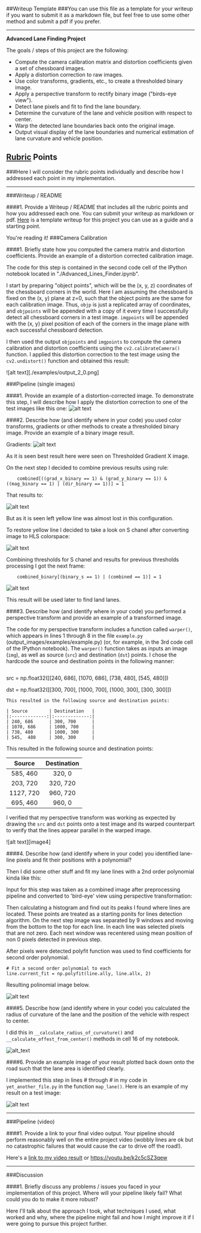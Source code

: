 ##Writeup Template
###You can use this file as a template for your writeup if you want to submit it as a markdown file, but feel free to use some other method and submit a pdf if you prefer.

---

**Advanced Lane Finding Project**

The goals / steps of this project are the following:

* Compute the camera calibration matrix and distortion coefficients given a set of chessboard images.
* Apply a distortion correction to raw images.
* Use color transforms, gradients, etc., to create a thresholded binary image.
* Apply a perspective transform to rectify binary image ("birds-eye view").
* Detect lane pixels and fit to find the lane boundary.
* Determine the curvature of the lane and vehicle position with respect to center.
* Warp the detected lane boundaries back onto the original image.
* Output visual display of the lane boundaries and numerical estimation of lane curvature and vehicle position.

[//]: # (Image References)

[calibration_test_0]: ./examples/test_calibration_0.jpg "Test calibration 0"
[calibration_test_1]: ./examples/test_calibration_1.jpg "Test calibration 1"

[gradients_0]: ./examples/gradients_0.jpg "Gradients try 0"
[combined_0]: ./examples/comined_without_s.jpg "Combinded without S chanel"
[hls_chanels]: ./examples/hls_chanels.jpg "HLS chanels"
[pipeline_result]: ./examples/result_pipeline.jpg "Pipeline result"
[warped_points]: ./examples/warped_points.jpg "Warped Points"
[warped]: ./examples/warped.jpg "Warped"

[detect_lines]: ./examples/detect_lines.jpg "Detecting lines"
[detected_lines]: ./examples/detected_lines.jpg "Detected lines"
[detected_lines_more_images]: ./examples/detected_lines_more_images.jpg "More detected lines"

## [Rubric](https://review.udacity.com/#!/rubrics/571/view) Points
###Here I will consider the rubric points individually and describe how I addressed each point in my implementation.  

---
###Writeup / README

####1. Provide a Writeup / README that includes all the rubric points and how you addressed each one.  You can submit your writeup as markdown or pdf.  [Here](https://github.com/udacity/CarND-Advanced-Lane-Lines/blob/master/writeup_template.md) is a template writeup for this project you can use as a guide and a starting point.  

You're reading it!
###Camera Calibration

####1. Briefly state how you computed the camera matrix and distortion coefficients. Provide an example of a distortion corrected calibration image.

The code for this step is contained in the second code cell of the IPython notebook located in "./Advanced_Lines_Finder.ipynb".

I start by preparing "object points", which will be the (x, y, z) coordinates of the chessboard corners in the world. Here I am assuming the chessboard is fixed on the (x, y) plane at z=0, such that the object points are the same for each calibration image.  Thus, `objp` is just a replicated array of coordinates, and `objpoints` will be appended with a copy of it every time I successfully detect all chessboard corners in a test image.  `imgpoints` will be appended with the (x, y) pixel position of each of the corners in the image plane with each successful chessboard detection.  

I then used the output `objpoints` and `imgpoints` to compute the camera calibration and distortion coefficients using the `cv2.calibrateCamera()` function.  I applied this distortion correction to the test image using the `cv2.undistort()` function and obtained this result: 

![alt text][./examples/output_2_0.png]

###Pipeline (single images)

####1. Provide an example of a distortion-corrected image.
To demonstrate this step, I will describe how I apply the distortion correction to one of the test images like this one:
![alt text][calibration_test_1]

####2. Describe how (and identify where in your code) you used color transforms, gradients or other methods to create a thresholded binary image.  Provide an example of a binary image result.

Gradients:
![alt text][gradients_0] 

As it is seen best result here were seen on Thresholded Gradient X image.

On the next step I decided to combine previous results using rule:
```
    combined[((grad_x_binary == 1) & (grad_y_binary == 1)) & ((mag_binary == 1) | (dir_binary == 1))] = 1
```
That results to:

![alt text][combined_0]

But as it is seen left yellow line was almost lost in this configuration. 

To restore yellow line I decided to take a look on S chanel after converting image to HLS colorspace:
 
![alt text][hls_chanels]


Combining thresholds for S chanel and results for previous thresholds processing I got the next frame: 
```
    combined_binary[(binary_s == 1) | (combined == 1)] = 1
```

![alt text][pipeline_result]

This result will be used later to find land lanes.

####3. Describe how (and identify where in your code) you performed a perspective transform and provide an example of a transformed image.

The code for my perspective transform includes a function called `warper()`, which appears in lines 1 through 8 in the file `example.py` (output_images/examples/example.py) (or, for example, in the 3rd code cell of the IPython notebook).  The `warper()` function takes as inputs an image (`img`), as well as source (`src`) and destination (`dst`) points.  I chose the hardcode the source and destination points in the following manner:

```
```
src = np.float32([[240, 686], 
                  [1070, 686], 
                  [738, 480], 
                  [545,  480]])
                      
dst = np.float32([[300, 700], 
                  [1000, 700], 
                  [1000, 300], 
                  [300, 300]])

```
This resulted in the following source and destination points:

| Source        | Destination   | 
|:-------------:|:-------------:| 
| 240, 686      | 300, 700      | 
| 1070, 686     | 1000, 700     |
| 738, 480      | 1000, 300     |
| 545,  480     | 300, 300      |

```
This resulted in the following source and destination points:

| Source        | Destination   | 
|:-------------:|:-------------:| 
| 585, 460      | 320, 0        | 
| 203, 720      | 320, 720      |
| 1127, 720     | 960, 720      |
| 695, 460      | 960, 0        |

I verified that my perspective transform was working as expected by drawing the `src` and `dst` points onto a test image and its warped counterpart to verify that the lines appear parallel in the warped image.

![alt text][image4]

####4. Describe how (and identify where in your code) you identified lane-line pixels and fit their positions with a polynomial?

Then I did some other stuff and fit my lane lines with a 2nd order polynomial kinda like this:


Input for this step was taken as a combined image after preprocessing pipeline and converted  to 'bird-eye' view using perspective transformation:

Then calculating a histogram and find out its peaks I found where lines are located. These points are treated as a starting ponits for lines detection algorithm.
On the next step image was separated by 9 windows and moving from the bottom to the top for each line. In each line was selected pixels that are not zero.
Each next window was recentered using mean position of non 0 pixels detected in previous step.

After pixels were detected polyfit function was used to find сoefficients for  second order polynomial.
```
# Fit a second order polynomial to each
line.current_fit = np.polyfit(line.ally, line.allx, 2)
```

Resulting polinomial image below.

![alt text][detect_lines]

####5. Describe how (and identify where in your code) you calculated the radius of curvature of the lane and the position of the vehicle with respect to center.

I did this in `__calculate_radius_of_curvature()` and `__calculate_offest_from_center()` methods in cell 16 of my notebook.

![alt_text][detected_lines]

####6. Provide an example image of your result plotted back down onto the road such that the lane area is identified clearly.

I implemented this step in lines # through # in my code in `yet_another_file.py` in the function `map_lane()`.  Here is an example of my result on a test image:

![alt text][detected_lines_more_images]

---

###Pipeline (video)

####1. Provide a link to your final video output.  Your pipeline should perform reasonably well on the entire project video (wobbly lines are ok but no catastrophic failures that would cause the car to drive off the road!).

Here's a [link to my video result](./project_video.mp4) or https://youtu.be/k2c5cSZ3qew


---

###Discussion

####1. Briefly discuss any problems / issues you faced in your implementation of this project.  Where will your pipeline likely fail?  What could you do to make it more robust?

Here I'll talk about the approach I took, what techniques I used, what worked and why, where the pipeline might fail and how I might improve it if I were going to pursue this project further.  

